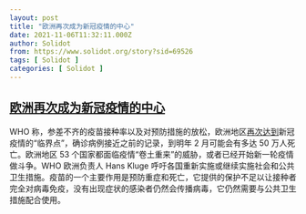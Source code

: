 ```yaml
---
layout: post
title: "欧洲再次成为新冠疫情的中心"
date: 2021-11-06T11:32:11.000Z
author: Solidot
from: https://www.solidot.org/story?sid=69526
tags: [ Solidot ]
categories: [ Solidot ]
---
```

<!--1636198331000-->
[欧洲再次成为新冠疫情的中心](https://www.solidot.org/story?sid=69526)
------

<div>
WHO 称，参差不齐的疫苗接种率以及对预防措施的放松，欧洲地区<a href="https://science.slashdot.org/story/21/11/05/1912253/europe-once-again-at-centre-of-covid-pandemic-says-who" target="_blank">再次达到</a>新冠疫情的“临界点”，确诊病例接近之前的记录，到明年 2 月可能会有多达 50 万人死亡。欧洲地区 53 个国家都面临疫情“卷土重来”的威胁，或者已经开始新一轮疫情做斗争。WHO 欧洲负责人 Hans Kluge 呼吁各国重新实施或继续实施社会和公共卫生措施。疫苗的一个主要作用是预防重症和死亡，它提供的保护不足以让接种者完全对病毒免疫，没有出现症状的感染者仍然会传播病毒，它仍然需要与公共卫生措施配合使用。
</div>

